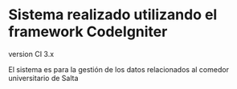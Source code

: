 
Sistema realizado utilizando el framework CodeIgniter
=====================================================

version CI 3.x

El sistema es para la gestión de los datos relacionados al comedor universitario de Salta

